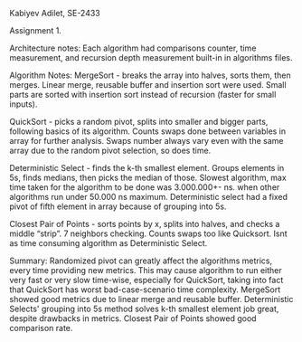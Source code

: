 Kabiyev Adilet, SE-2433

Assignment 1.

Architecture notes:
Each algorithm had comparisons counter, time measurement, and recursion depth measurement built-in in algorithms files.

Algorithm Notes:
MergeSort - breaks the array into halves, sorts them, then merges. Linear merge, reusable buffer and insertion sort were used. Small parts are sorted with insertion sort instead of recursion (faster for small inputs).

QuickSort - picks a random pivot, splits into smaller and bigger parts, following basics of its algorithm. Counts swaps done between variables in array for further analysis. Swaps number always vary even with the same array due to the random pivot selection, so does time.

Deterministic Select - finds the k-th smallest element. Groups elements in 5s, finds medians, then picks the median of those. Slowest algorithm, max time taken for the algorithm to be done was 3.000.000+- ns. when other algorithms run under 50.000 ns maximum. Deterministic select had a fixed pivot of fifth element in array because of grouping into 5s.

Closest Pair of Points - sorts points by x, splits into halves, and checks a middle “strip”. 7 neighbors checking. Counts swaps too like Quicksort. Isnt as time consuming algorithm as Deterministic Select.

Summary:
Randomized pivot can greatly affect the algorithms metrics, every time providing new metrics. This may cause algorithm to run either very fast or very slow time-wise, especially for QuickSort, taking into fact that QuickSort has worst bad-case-scenario time complexity.
MergeSort showed good metrics due to linear merge and reusable buffer.
Deterministic Selects' grouping into 5s method solves k-th smallest element job great, despite drawbacks in metrics.
Closest Pair of Points showed good comparison rate.
